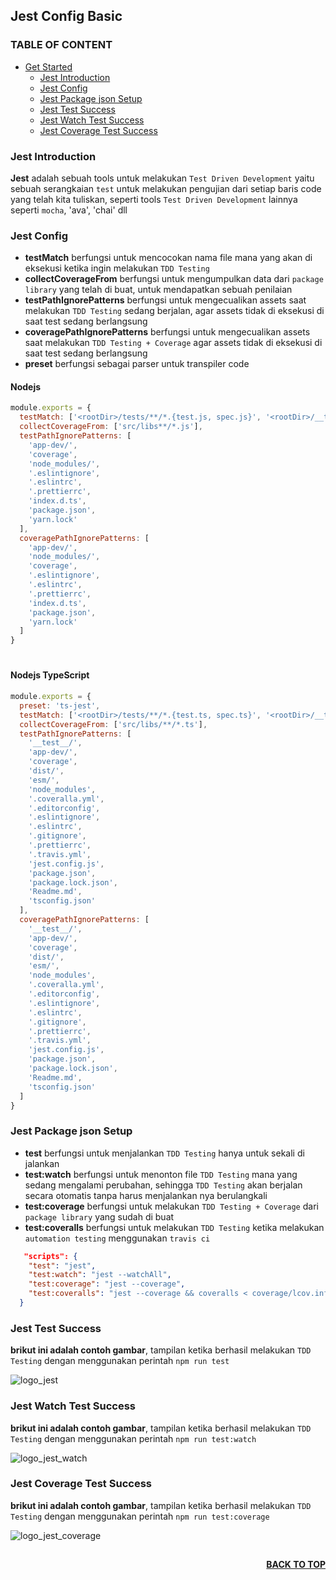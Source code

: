 ## Jest Config Basic

### TABLE OF CONTENT

- [Get Started](#get-started)
  - [Jest Introduction](#Jest-Introduction)
  - [Jest Config](#Jest-Config)
  - [Jest Package json Setup](#Jest-Package-json-Setup)
  - [Jest Test Success](#Jest-Test-Success)
  - [Jest Watch Test Success](#Jest-Watch-Test-Success)
  - [Jest Coverage Test Success](#Jest-Coverage-Test-Success)

### Jest Introduction

**Jest** adalah sebuah tools untuk melakukan `Test Driven Development` yaitu sebuah serangkaian `test` untuk melakukan pengujian dari setiap baris code yang telah kita tuliskan, seperti tools `Test Driven Development` lainnya seperti `mocha`, 'ava', 'chai' dll

### Jest Config

- **testMatch** berfungsi untuk mencocokan nama file mana yang akan di eksekusi ketika ingin melakukan `TDD Testing`
- **collectCoverageFrom** berfungsi untuk mengumpulkan data dari `package library` yang telah di buat, untuk mendapatkan sebuah penilaian
- **testPathIgnorePatterns** berfungsi untuk mengecualikan assets saat melakukan `TDD Testing` sedang berjalan, agar assets tidak di eksekusi di saat test sedang berlangsung
- **coveragePathIgnorePatterns** berfungsi untuk mengecualikan assets saat melakukan `TDD Testing + Coverage` agar assets tidak di eksekusi di saat test sedang berlangsung
- **preset** berfungsi sebagai parser untuk transpiler code

#### Nodejs

```javascript
module.exports = {
  testMatch: ['<rootDir>/tests/**/*.{test.js, spec.js}', '<rootDir>/__tests__/**/*.{test.js, spec.js}'],
  collectCoverageFrom: ['src/libs**/*.js'],
  testPathIgnorePatterns: [
    'app-dev/',
    'coverage',
    'node_modules/',
    '.eslintignore',
    '.eslintrc',
    '.prettierrc',
    'index.d.ts',
    'package.json',
    'yarn.lock'
  ],
  coveragePathIgnorePatterns: [
    'app-dev/',
    'node_modules/',
    'coverage',
    '.eslintignore',
    '.eslintrc',
    '.prettierrc',
    'index.d.ts',
    'package.json',
    'yarn.lock'
  ]
}
```

#

#### Nodejs TypeScript

```javascript
module.exports = {
  preset: 'ts-jest',
  testMatch: ['<rootDir>/tests/**/*.{test.ts, spec.ts}', '<rootDir>/__tests__/**/*.{test.ts, spec.ts}'],
  collectCoverageFrom: ['src/libs/**/*.ts'],
  testPathIgnorePatterns: [
    '__test__/',
    'app-dev/',
    'coverage',
    'dist/',
    'esm/',
    'node_modules',
    '.coveralla.yml',
    '.editorconfig',
    '.eslintignore',
    '.eslintrc',
    '.gitignore',
    '.prettierrc',
    '.travis.yml',
    'jest.config.js',
    'package.json',
    'package.lock.json',
    'Readme.md',
    'tsconfig.json'
  ],
  coveragePathIgnorePatterns: [
    '__test__/',
    'app-dev/',
    'coverage',
    'dist/',
    'esm/',
    'node_modules',
    '.coveralla.yml',
    '.editorconfig',
    '.eslintignore',
    '.eslintrc',
    '.gitignore',
    '.prettierrc',
    '.travis.yml',
    'jest.config.js',
    'package.json',
    'package.lock.json',
    'Readme.md',
    'tsconfig.json'
  ]
}
```

### Jest Package json Setup

- **test** berfungsi untuk menjalankan `TDD Testing` hanya untuk sekali di jalankan
- **test:watch** berfungsi untuk menonton file `TDD Testing` mana yang sedang mengalami perubahan, sehingga `TDD Testing` akan berjalan secara otomatis tanpa harus menjalankan nya berulangkali
- **test:coverage** berfungsi untuk melakukan `TDD Testing + Coverage` dari `package library` yang sudah di buat
- **test:coveralls** berfungsi untuk melakukan `TDD Testing` ketika melakukan `automation testing` menggunakan `travis ci`

```json
   "scripts": {
    "test": "jest",
    "test:watch": "jest --watchAll",
    "test:coverage": "jest --coverage",
    "test:coveralls": "jest --coverage && coveralls < coverage/lcov.info"
  }
```

### Jest Test Success

**brikut ini adalah contoh gambar**, tampilan ketika berhasil melakukan `TDD Testing` dengan menggunakan perintah `npm run test`

<img src="https://imgur.com/XUr4SIW.png" alt="logo_jest"/>

### Jest Watch Test Success

**brikut ini adalah contoh gambar**, tampilan ketika berhasil melakukan `TDD Testing` dengan menggunakan perintah `npm run test:watch`

<img src="https://i.imgur.com/KRDOJBA.png" alt="logo_jest_watch"/>

### Jest Coverage Test Success

**brikut ini adalah contoh gambar**, tampilan ketika berhasil melakukan `TDD Testing` dengan menggunakan perintah `npm run test:coverage`

<img src="https://i.imgur.com/iVmNIg1.png" alt="logo_jest_coverage"/>

##

<p align="right">
  <b><a href="#Jest-Config-Basic">BACK TO TOP</a></b>
</p>
